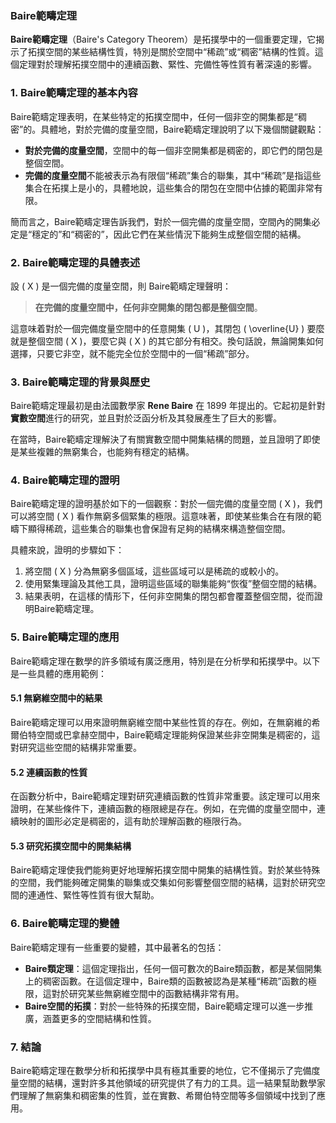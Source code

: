 ### Baire範疇定理

**Baire範疇定理**（Baire's Category Theorem）是拓撲學中的一個重要定理，它揭示了拓撲空間的某些結構性質，特別是關於空間中“稀疏”或“稠密”結構的性質。這個定理對於理解拓撲空間中的連續函數、緊性、完備性等性質有著深遠的影響。

### 1. Baire範疇定理的基本內容

Baire範疇定理表明，在某些特定的拓撲空間中，任何一個非空的開集都是“稠密”的。具體地，對於完備的度量空間，Baire範疇定理說明了以下幾個關鍵觀點：

- **對於完備的度量空間**，空間中的每一個非空開集都是稠密的，即它們的閉包是整個空間。
- **完備的度量空間**不能被表示為有限個“稀疏”集合的聯集，其中“稀疏”是指這些集合在拓撲上是小的，具體地說，這些集合的閉包在空間中佔據的範圍非常有限。

簡而言之，Baire範疇定理告訴我們，對於一個完備的度量空間，空間內的開集必定是“穩定的”和“稠密的”，因此它們在某些情況下能夠生成整個空間的結構。

### 2. Baire範疇定理的具體表述

設 \( X \) 是一個完備的度量空間，則 Baire範疇定理聲明：

> **在完備的度量空間中，任何非空開集的閉包都是整個空間**。

這意味着對於一個完備度量空間中的任意開集 \( U \)，其閉包 \( \overline{U} \) 要麼就是整個空間 \( X \)，要麼它與 \( X \) 的其它部分有相交。換句話說，無論開集如何選擇，只要它非空，就不能完全位於空間中的一個“稀疏”部分。

### 3. Baire範疇定理的背景與歷史

Baire範疇定理最初是由法國數學家 **Rene Baire** 在 1899 年提出的。它起初是針對**實數空間**進行的研究，並且對於泛函分析及其發展產生了巨大的影響。

在當時，Baire範疇定理解決了有關實數空間中開集結構的問題，並且證明了即使是某些複雜的無窮集合，也能夠有穩定的結構。

### 4. Baire範疇定理的證明

Baire範疇定理的證明基於如下的一個觀察：對於一個完備的度量空間 \( X \)，我們可以將空間 \( X \) 看作無窮多個緊集的極限。這意味著，即使某些集合在有限的範疇下顯得稀疏，這些集合的聯集也會保證有足夠的結構來構造整個空間。

具體來說，證明的步驟如下：

1. 將空間 \( X \) 分為無窮多個區域，這些區域可以是稀疏的或較小的。
2. 使用緊集理論及其他工具，證明這些區域的聯集能夠“恢復”整個空間的結構。
3. 結果表明，在這樣的情形下，任何非空開集的閉包都會覆蓋整個空間，從而證明Baire範疇定理。

### 5. Baire範疇定理的應用

Baire範疇定理在數學的許多領域有廣泛應用，特別是在分析學和拓撲學中。以下是一些具體的應用範例：

#### 5.1 無窮維空間中的結果

Baire範疇定理可以用來證明無窮維空間中某些性質的存在。例如，在無窮維的希爾伯特空間或巴拿赫空間中，Baire範疇定理能夠保證某些非空開集是稠密的，這對研究這些空間的結構非常重要。

#### 5.2 連續函數的性質

在函數分析中，Baire範疇定理對研究連續函數的性質非常重要。該定理可以用來證明，在某些條件下，連續函數的極限總是存在。例如，在完備的度量空間中，連續映射的圖形必定是稠密的，這有助於理解函數的極限行為。

#### 5.3 研究拓撲空間中的開集結構

Baire範疇定理使我們能夠更好地理解拓撲空間中開集的結構性質。對於某些特殊的空間，我們能夠確定開集的聯集或交集如何影響整個空間的結構，這對於研究空間的連通性、緊性等性質有很大幫助。

### 6. Baire範疇定理的變體

Baire範疇定理有一些重要的變體，其中最著名的包括：

- **Baire類定理**：這個定理指出，任何一個可數次的Baire類函數，都是某個開集上的稠密函數。在這個定理中，Baire類的函數被認為是某種“稀疏”函數的極限，這對於研究某些無窮維空間中的函數結構非常有用。
- **Baire空間的拓撲**：對於一些特殊的拓撲空間，Baire範疇定理可以進一步推廣，涵蓋更多的空間結構和性質。

### 7. 結論

Baire範疇定理在數學分析和拓撲學中具有極其重要的地位，它不僅揭示了完備度量空間的結構，還對許多其他領域的研究提供了有力的工具。這一結果幫助數學家們理解了無窮集和稠密集的性質，並在實數、希爾伯特空間等多個領域中找到了應用。